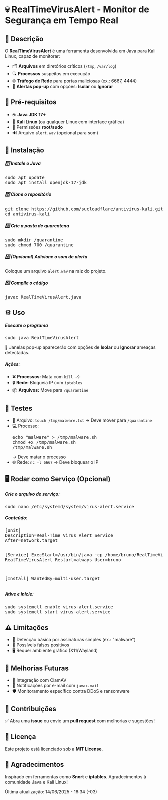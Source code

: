  <h1 class="text-center mb-4">💀 RealTimeVirusAlert - Monitor de Segurança em Tempo Real</h1>
        <div class="card p-4 mb-4">
            <h2>🚀 Descrição</h2>
            <p>O <strong>RealTimeVirusAlert</strong> é uma ferramenta desenvolvida em Java para Kali Linux, capaz de monitorar:</p>
            <ul>
                <li>🗂️ <strong>Arquivos</strong> em diretórios críticos (<code>/tmp</code>, <code>/var/log</code>)</li>
                <li>🔍 <strong>Processos</strong> suspeitos em execução</li>
                <li>🌐 <strong>Tráfego de Rede</strong> para portas maliciosas (ex.: 6667, 4444)</li>
                <li>📢 <strong>Alertas pop-up</strong> com opções: <strong>Isolar</strong> ou <strong>Ignorar</strong></li>
            </ul>
        </div>
    <div class="card p-4 mb-4">
            <h2>🔧 Pré-requisitos</h2>
            <ul>
                <li>☕ <strong>Java JDK 17+</strong></li>
                <li>🐧 <strong>Kali Linux</strong> (ou qualquer Linux com interface gráfica)</li>
                <li>🔑 Permissões <strong>root/sudo</strong></li>
                <li>🔊 Arquivo <code>alert.wav</code> (opcional para som)</li>
            </ul>
        </div>

   <div class="card p-4 mb-4">
            <h2>💾 Instalação</h2>
            <h5>1️⃣ Instale o Java</h5>
            <pre>sudo apt update
sudo apt install openjdk-17-jdk</pre>

  <h5>2️⃣ Clone o repositório</h5>
      <pre>git clone https://github.com/sucloudflare/antivirus-kali.git
cd antivirus-kali</pre>

   <h5>3️⃣ Crie a pasta de quarentena</h5>
       <pre>sudo mkdir /quarantine
sudo chmod 700 /quarantine</pre>

   <h5>4️⃣ (Opcional) Adicione o som de alerta</h5>
            <p>Coloque um arquivo <code>alert.wav</code> na raiz do projeto.</p>

   <h5>5️⃣ Compile o código</h5>
            <pre>javac RealTimeVirusAlert.java</pre>
        </div>

  <div class="card p-4 mb-4">
            <h2>⚙️ Uso</h2>
            <h5>Execute o programa</h5>
            <pre>sudo java RealTimeVirusAlert</pre>
            <p>🔔 Janelas pop-up aparecerão com opções de <strong>Isolar</strong> ou <strong>Ignorar</strong> ameaças detectadas.</p>

   <h5>Ações:</h5>
            <ul>
                <li>❌ <strong>Processos:</strong> Mata com <code>kill -9</code></li>
                <li>🔒 <strong>Rede:</strong> Bloqueia IP com <code>iptables</code></li>
                <li>📦 <strong>Arquivos:</strong> Move para <code>/quarantine</code></li>
            </ul>
        </div>

   <div class="card p-4 mb-4">
            <h2>🧪 Testes</h2>
            <ul>
                <li>📄 Arquivo: <code>touch /tmp/malware.txt</code> → Deve mover para <code>/quarantine</code></li>
                <li>💻 Processo: <pre>echo "malware" > /tmp/malware.sh
chmod +x /tmp/malware.sh
/tmp/malware.sh</pre> → Deve matar o processo</li>
                <li>🌐 Rede: <code>nc -l 6667</code> → Deve bloquear o IP</li>
            </ul>
        </div>

   <div class="card p-4 mb-4">
            <h2>🖥️ Rodar como Serviço (Opcional)</h2>
            <h5>Crie o arquivo de serviço:</h5>
            <pre>sudo nano /etc/systemd/system/virus-alert.service</pre>

 <h5>Conteúdo:</h5>
     <pre>[Unit]
Description=Real-Time Virus Alert Service
After=network.target

[Service]
ExecStart=/usr/bin/java -cp /home/bruno/RealTimeVirusAlert RealTimeVirusAlert
Restart=always
User=bruno

[Install]
WantedBy=multi-user.target</pre>

 <h5>Ative e inicie:</h5>
       <pre>sudo systemctl enable virus-alert.service
sudo systemctl start virus-alert.service</pre>
        </div>

   <div class="card p-4 mb-4">
            <h2>⚠️ Limitações</h2>
            <ul>
                <li>🧠 Detecção básica por assinaturas simples (ex.: "malware")</li>
                <li>🚧 Possíveis falsos positivos</li>
                <li>🖥️ Requer ambiente gráfico (X11/Wayland)</li>
            </ul>
        </div>

  <div class="card p-4 mb-4">
            <h2>🚀 Melhorias Futuras</h2>
            <ul>
                <li>🦠 Integração com ClamAV</li>
                <li>📧 Notificações por e-mail com <code>javax.mail</code></li>
                <li>🛡️ Monitoramento específico contra DDoS e ransomware</li>
            </ul>
        </div>

  <div class="card p-4 mb-4">
            <h2>🤝 Contribuições</h2>
            <p>✅ Abra uma <strong>issue</strong> ou envie um <strong>pull request</strong> com melhorias e sugestões!</p>

   <h2>📄 Licença</h2>
            <p>Este projeto está licenciado sob a <strong>MIT License</strong>.</p>

   <h2>🙏 Agradecimentos</h2>
            <p>Inspirado em ferramentas como <strong>Snort</strong> e <strong>iptables</strong>. Agradecimentos à comunidade Java e Kali Linux!</p>
  <p class="text-muted">Última atualização: 14/06/2025 - 16:34 (-03)</p>
      

